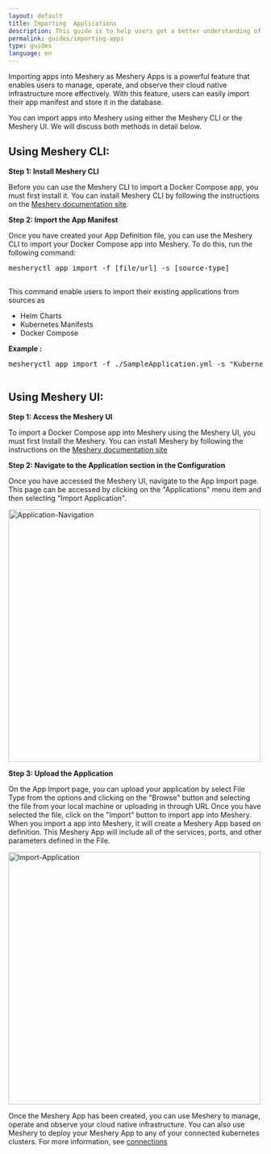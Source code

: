 ```yaml
---
layout: default
title: Importing  Applications
description: This guide is to help users get a better understanding of sample apps
permalink: guides/importing-apps
type: guides
language: en
---
```



Importing apps into Meshery as Meshery Apps is a powerful feature that enables users to manage, operate, and observe their cloud native infrastructure more effectively. With this feature, users can easily import their app manifest and store it in the database.

You can import apps into Meshery using either the Meshery CLI or the Meshery UI. We will discuss both methods in detail below.


## Using Meshery CLI:


**Step 1: Install Meshery CLI**

Before you can use the Meshery CLI to import a Docker Compose app, you must first install it. You can install Meshery CLI by following the instructions on the [Meshery documentation site](../installation/mesheryctl.md).


**Step 2: Import the App Manifest**

Once you have created your App Definition file, you can use the Meshery CLI to import your Docker Compose app into Meshery. To do this, run the following command:



<pre class="codeblock-pre">
<div class="codeblock"><div class="clipboardjs">mesheryctl app import -f [file/url] -s [source-type]</div></div>
</pre>

This command enable users to import their existing applications from sources as
- Helm Charts
- Kubernetes Manifests
- Docker Compose

**Example :**  

<pre class="codeblock-pre">
<div class="codeblock"><div class="clipboardjs">mesheryctl app import -f ./SampleApplication.yml -s "Kubernetes Manifest"</div></div>
</pre>


## Using Meshery UI:


**Step 1: Access the Meshery UI**


To import a Docker Compose app into Meshery using the Meshery UI, you must first Install the Meshery. You can install Meshery by following the instructions on the [Meshery documentation site](../installation/quick-start.md) 



**Step 2: Navigate to the Application section in the Configuration**


Once you have accessed the Meshery UI, navigate to the App Import page. This page can be accessed by clicking on the "Applications" menu item and then selecting "Import Application".


<a href="{{ site.baseurl }}/assets/img/applications/Menu.png"><img alt="Application-Navigation" style="width:500px;height:auto;" src="{{ site.baseurl }}/assets/img/applications/Menu.png" /></a>


**Step 3: Upload the Application**

On the App Import page, you can upload your application by select File Type from the options and clicking on the "Browse" button and selecting the file from your local machine or uploading in through URL Once you have selected the file, click on the "Import" button to import app into Meshery.
When you import a app into Meshery, it will create a Meshery App based on definition. This Meshery App will include all of the services, ports, and other parameters defined in the File.

<a href="{{ site.baseurl }}/assets/img/applications/ImportApp.png"><img alt="Import-Application" style="width:500px;height:auto;" src="{{ site.baseurl }}/assets/img/applications/ImportApp.png" /></a>

Once the Meshery App has been created, you can use Meshery to manage, operate and observe your cloud native infrastructure. You can also use Meshery to deploy your Meshery App to any of your connected kubernetes clusters. For more information, see [connections](/installation/kubernetes)
